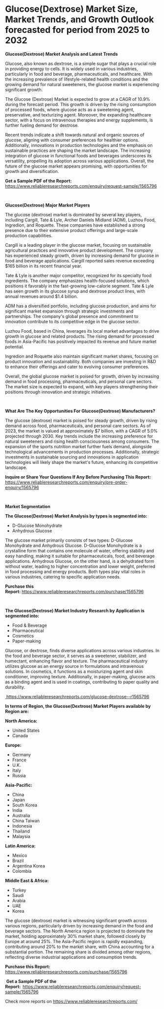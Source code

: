 <p><h1>Glucose(Dextrose) Market Size, Market Trends, and Growth Outlook forecasted for period from 2025 to 2032</h1></p><p><strong>Glucose(Dextrose) Market Analysis and Latest Trends</strong></p>
<p><p>Glucose, also known as dextrose, is a simple sugar that plays a crucial role in providing energy to cells. It is widely used in various industries, particularly in food and beverage, pharmaceuticals, and healthcare. With the increasing prevalence of lifestyle-related health conditions and the growing demand for natural sweeteners, the glucose market is experiencing significant growth. </p><p>The Glucose (Dextrose) Market is expected to grow at a CAGR of 10.9% during the forecast period. This growth is driven by the rising consumption of processed foods, where glucose acts as a sweetening agent, preservative, and texturizing agent. Moreover, the expanding healthcare sector, with a focus on intravenous therapies and energy supplements, is further fueling demand for dextrose. </p><p>Recent trends indicate a shift towards natural and organic sources of glucose, aligning with consumer preferences for healthier options. Additionally, innovations in production technologies and the emphasis on sustainable practices are shaping the market landscape. The increasing integration of glucose in functional foods and beverages underscores its versatility, propelling its adoption across various applications. Overall, the future of the glucose market appears promising, with opportunities for growth and diversification.</p></p>
<p><strong>Get a Sample PDF of the Report:&nbsp;</strong> <a href="https://www.reliableresearchreports.com/enquiry/request-sample/1565796?utm_campaign=2221&utm_medium=2&utm_source=Github&utm_content=ia&utm_term=01022025&utm_id=glucosedextrose">https://www.reliableresearchreports.com/enquiry/request-sample/1565796</a></p>
<p>&nbsp;</p>
<p><strong>Glucose(Dextrose) Major Market Players</strong></p>
<p><p>The glucose (dextrose) market is dominated by several key players, including Cargill, Tate & Lyle, Archer Daniels Midland (ADM), Luzhou Food, Ingredion, and Roquette. These companies have established a strong presence due to their extensive product offerings and large-scale production capabilities.</p><p>Cargill is a leading player in the glucose market, focusing on sustainable agricultural practices and innovative product development. The company has experienced steady growth, driven by increasing demand for glucose in food and beverage applications. Cargill reported sales revenue exceeding $165 billion in its recent financial year.</p><p>Tate & Lyle is another major competitor, recognized for its specialty food ingredients. The company emphasizes health-focused solutions, which positions it favorably in the fast-growing low-calorie segment. Tate & Lyle has seen growth in its glucose syrup and dextrose product lines, with annual revenues around $1.4 billion.</p><p>ADM has a diversified portfolio, including glucose production, and aims for significant market expansion through strategic investments and partnerships. The company's global presence and commitment to innovation contribute to its competitive edge in the glucose sector.</p><p>Luzhou Food, based in China, leverages its local market advantages to drive growth in glucose and related products. The rising demand for processed foods in Asia-Pacific has positively impacted its revenue and future market potential.</p><p>Ingredion and Roquette also maintain significant market shares, focusing on product innovation and sustainability. Both companies are investing in R&D to enhance their offerings and cater to evolving consumer preferences.</p><p>Overall, the global glucose market is poised for growth, driven by increasing demand in food processing, pharmaceuticals, and personal care sectors. The market size is expected to expand, with key players strengthening their positions through innovation and strategic initiatives.</p></p>
<p>&nbsp;</p>
<p><strong>What Are The Key Opportunities For Glucose(Dextrose) Manufacturers?</strong></p>
<p><p>The glucose (dextrose) market is poised for steady growth, driven by rising demand across food, pharmaceuticals, and personal care sectors. As of 2023, the market is valued at approximately $7 billion, with a CAGR of 5.0% projected through 2030. Key trends include the increasing preference for natural sweeteners and rising health consciousness among consumers. The expansion of the sports nutrition market further fuels demand, alongside technological advancements in production processes. Additionally, strategic investments in sustainable sourcing and innovations in application technologies will likely shape the market's future, enhancing its competitive landscape.</p></p>
<p><strong>Inquire or Share Your Questions If Any Before Purchasing This Report:</strong> <a href="https://www.reliableresearchreports.com/enquiry/pre-order-enquiry/1565796?utm_campaign=2221&utm_medium=2&utm_source=Github&utm_content=ia&utm_term=01022025&utm_id=glucosedextrose">https://www.reliableresearchreports.com/enquiry/pre-order-enquiry/1565796</a></p>
<p>&nbsp;</p>
<p><strong>Market Segmentation</strong></p>
<p><strong>The Glucose(Dextrose) Market Analysis by types is segmented into:</strong></p>
<p><ul><li>D-Glucose Monohydrate</li><li>Anhydrous Glucose</li></ul></p>
<p><p>The glucose market primarily consists of two types: D-Glucose Monohydrate and Anhydrous Glucose. D-Glucose Monohydrate is a crystalline form that contains one molecule of water, offering stability and easy handling, making it suitable for pharmaceuticals, food, and beverage applications. Anhydrous Glucose, on the other hand, is a dehydrated form without water, leading to higher concentration and lower weight, preferred in food processing and energy products. Both types play vital roles in various industries, catering to specific application needs.</p></p>
<p><strong>Purchase this Report:&nbsp;</strong><a href="https://www.reliableresearchreports.com/purchase/1565796?utm_campaign=2221&utm_medium=2&utm_source=Github&utm_content=ia&utm_term=01022025&utm_id=glucosedextrose">https://www.reliableresearchreports.com/purchase/1565796</a></p>
<p>&nbsp;</p>
<p><strong>The Glucose(Dextrose) Market Industry Research by Application is segmented into:</strong></p>
<p><ul><li>Food & Beverage</li><li>Pharmaceutical</li><li>Cosmetics</li><li>Paper-making</li></ul></p>
<p><p>Glucose, or dextrose, finds diverse applications across various industries. In the food and beverage sector, it serves as a sweetener, stabilizer, and humectant, enhancing flavor and texture. The pharmaceutical industry utilizes glucose as an energy source in formulations and intravenous solutions. In cosmetics, it functions as a moisturizing agent and skin conditioner, improving texture. Additionally, in paper-making, glucose acts as a binding agent and is used in coatings, contributing to paper quality and durability.</p></p>
<p><a href="https://www.reliableresearchreports.com/glucose-dextrose--r1565796?utm_campaign=2221&utm_medium=2&utm_source=Github&utm_content=ia&utm_term=01022025&utm_id=glucosedextrose">&nbsp;https://www.reliableresearchreports.com/glucose-dextrose--r1565796</a></p>
<p><strong>In terms of Region, the Glucose(Dextrose) Market Players available by Region are:</strong></p>
<p>
    <p> <strong> North America: </strong>
        <ul>
            <li>United States</li>
            <li>Canada</li>
        </ul>
        </p> 
    <p> <strong> Europe: </strong>
        <ul>
            <li>Germany</li>
            <li>France</li>
            <li>U.K.</li>
            <li>Italy</li>
            <li>Russia</li>
        </ul>
        </p> 
    <p> <strong> Asia-Pacific: </strong>
        <ul>
            <li>China</li>
            <li>Japan</li>
            <li>South Korea</li>
            <li>India</li>
            <li>Australia</li>
            <li>China Taiwan</li>
            <li>Indonesia</li>
            <li>Thailand</li>
            <li>Malaysia</li>
        </ul>
        </p> 
    <p> <strong> Latin America: </strong>
        <ul>
            <li>Mexico</li>
            <li>Brazil</li>
            <li>Argentina Korea</li>
            <li>Colombia</li>
        </ul>
        </p> 
    <p> <strong> Middle East & Africa: </strong>
        <ul>
            <li>Turkey</li>
            <li>Saudi</li>
            <li>Arabia</li>
            <li>UAE</li>
            <li>Korea</li>
        </ul>
    </p>
    </p>
<p><p>The glucose (dextrose) market is witnessing significant growth across various regions, particularly driven by increasing demand in the food and beverage sectors. The North America region is projected to dominate the market, holding approximately 30% market share, followed closely by Europe at around 25%. The Asia-Pacific region is rapidly expanding, contributing around 20% to the market share, with China accounting for a substantial portion. The remaining share is divided among other regions, reflecting diverse industrial applications and consumption trends.</p></p>
<p><strong>Purchase this Report: </strong><a href="https://www.reliableresearchreports.com/purchase/1565796?utm_campaign=2221&utm_medium=2&utm_source=Github&utm_content=ia&utm_term=01022025&utm_id=glucosedextrose">https://www.reliableresearchreports.com/purchase/1565796</a></p>
<p>&nbsp;<strong>Get a Sample PDF of the Report:&nbsp;&nbsp;</strong><a href="https://www.reliableresearchreports.com/enquiry/request-sample/1565796?utm_campaign=2221&utm_medium=2&utm_source=Github&utm_content=ia&utm_term=01022025&utm_id=glucosedextrose">https://www.reliableresearchreports.com/enquiry/request-sample/1565796</a></p>
<p><strong></strong></p>
<p>Check more reports on <a href="https://www.reliableresearchreports.com/?utm_campaign=2221&utm_medium=2&utm_source=Github&utm_content=ia&utm_term=01022025&utm_id=glucosedextrose">https://www.reliableresearchreports.com/</a></p>
